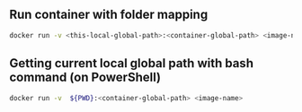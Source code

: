## Run container with folder mapping

```bash
docker run -v <this-local-global-path>:<container-global-path> <image-name>
```

## Getting current local global path with bash command (on PowerShell)

```bash
docker run -v  ${PWD}:<container-global-path> <image-name>
```